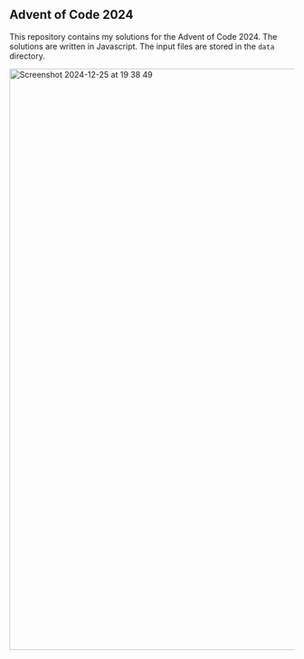 ## Advent of Code 2024

This repository contains my solutions for the Advent of Code 2024. 
The solutions are written in Javascript. 
The input files are stored in the `data` directory.

<img width="1029" alt="Screenshot 2024-12-25 at 19 38 49" src="https://github.com/user-attachments/assets/b4380338-d2b1-480a-9729-5a19c3f647cf" />
